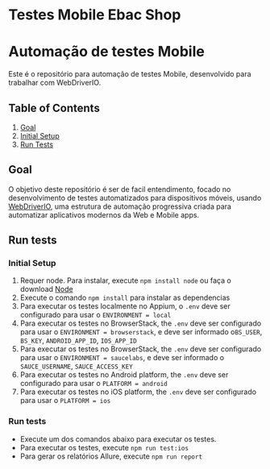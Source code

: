 # Testes Mobile Ebac Shop

# Automação de testes Mobile

Este é o repositório para automação de testes Mobile, desenvolvido para trabalhar com WebDriverIO.

## Table of Contents

1. [Goal](#goal)
2. [Initial Setup](#initial-setup)
3. [Run Tests](#run-tests)

## Goal

O objetivo deste repositório é ser de facil entendimento, focado no desenvolvimento de testes automatizados para dispositivos móveis, usando [WebDriverIO](https://webdriver.io/), uma estrutura de automação progressiva criada para automatizar aplicativos modernos da Web e Mobile apps.

## Run tests

### Initial Setup

1. Requer node. Para instalar, execute `npm install node` ou faça o download [Node](https://nodejs.org/en/download/)
2. Execute o comando `npm install` para instalar as dependencias 
3. Para executar os testes localmente no Appium, o `.env` deve ser configurado para usar o  `ENVIRONMENT = local`
4. Para executar os testes no BrowserStack, the `.env` deve ser configurado para usar o `ENVIRONMENT = browserstack`, e deve ser informado o`BS_USER`, `BS_KEY`, `ANDROID_APP_ID`, `IOS_APP_ID`
5. Para executar os testes no BrowserStack, the `.env` deve ser configurado para usar o `ENVIRONMENT = saucelabs`, e deve ser informado o `SAUCE_USERNAME`, `SAUCE_ACCESS_KEY`
6. Para executar os testes no Android platform, the `.env` deve ser configurado para usar o `PLATFORM = android`
7. Para executar os testes no iOS platform, the `.env` deve ser configurado para usar o `PLATFORM = ios`

### Run tests

- Execute um dos comandos abaixo para executar os testes.   
- Para executar os testes, execute `npm run test:ios`
- Para gerar os relatórios Allure, execute `npm run report`
<p>